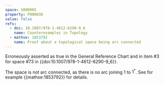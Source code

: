 ```yaml
---
space: S000065
property: P000038
value: false
refs:
  - doi: 10.1007/978-1-4612-6290-9_6
    name: Counterexamples in Topology
  - mathse: 1853792
    name: Proof about a topological space being arc connected
---
```


Erroneously asserted as true in the General Reference Chart and in
item #3 for space #73 in {{doi:10.1007/978-1-4612-6290-9_6}}.

The space is not arc connected, as there is no arc joining
$1$ to $1^{\ast}$. See for example {{mathse:1853792}} for details.
